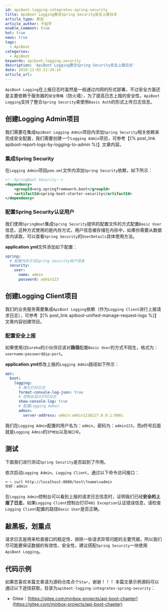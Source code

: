 ```yaml
---
id: apiboot-logging-integrates-spring-security
title: ApiBoot Logging整合Spring Security安全上报日志
article_type: 原创
article_author: 于起宇
enable_comment: true
hot: true
news: true
tags:
  - ApiBoot
categories:
  - ApiBoot
keywords: apiboot,logging,security
description: 'ApiBoot Logging整合Spring Security安全上报日志'
date: 2019-11-03 21:34:14
article_url:
---
```

`ApiBoot Logging`在上报日志时虽然是一般通过内网的形式部署，不过安全方面还是主要依赖于服务器的`安全策略`（防火墙），为了提高日志上报的安全性，`ApiBoot Logging`支持了整合`Spring Security`来使用`Basic Auth`的形式上传日志信息。
<!--more-->

## 创建Logging Admin项目
我们需要在集成`ApiBoot Logging Admin`项目内添加`Spring Security`相关依赖来完成安全配置，我们需要创建一个`Logging Admin`项目，可参考【{% post_link apiboot-report-logs-by-logging-to-admin %}】文章内容。
### 集成Spring Security
在`Logging Admin`项目`pom.xml`文件内添加`Spring Security`依赖，如下所示：
```xml
<!--SpringBoot Security-->
<dependency>
    <groupId>org.springframework.boot</groupId>
    <artifactId>spring-boot-starter-security</artifactId>
</dependency>
```
### 配置Spring Security认证用户

我们使用`SpringBoot`集成`Spring Security`提供的配置文件的方式配置`Basic User`信息，这种方式使用的是内存方式，用户信息被存储在内存中，如果你需要从数据库内读取，可以查看`Spring Security`的`UserDetails`具体使用方法。

**application.yml**文件添加如下配置：

```yaml
spring:
  # 配置内存方式Spring Security用户信息
  security:
    user:
      name: admin
      password: admin123
```



## 创建Logging Client项目

我们的业务服务需要集成`ApiBoot Logging`依赖（作为`Logging Client`进行上报请求日志），可参考【{% post_link apiboot-unified-manage-request-logs %}】文章内容创建项目。

### 配置安全上报

如果使用过`Eureka`的小伙伴应该对**路径**配置`Basic User`的方式不陌生，格式为：`username:password@ip:port`。

**application.yml**修改上报的`Logging Admin`路径如下所示：

```yaml
api:
  boot:
    logging:
      # 美化打印日志
      format-console-log-json: true
      # 控制台显示打印日志
      show-console-log: true
      # 配置Logging Admin
      admin:
        server-address: admin:admin123@127.0.0.1:8081
```

我们在`Logging Admin`配置的用户名为：`admin`，密码为：`admin123`，而`@`符号后面就是`Logging Admin`的`IP地址`以及`端口号`。

## 测试

下面我们进行测试`Spring Security`是否起到了作用。

依次启动`Logging Admin`、`Logging Client`，通过以下命令访问接口：

```bash
➜ ~ curl http://localhost:8080/test\?name\=admin 
你好：admin
```

在`Logging Admin`控制台可以看到上报的请求日志信息时，证明我们已经**安全的上报了日志**，如果`Logging Client`控制台打印`401 Exception`认证错误信息，请检查`Logging Client`配置的路径`Basic User`是否正确。

## 敲黑板，划重点

请求日志是用来检查接口的稳定性、排除一些请求异常问题的主要凭据，所以我们尽可能要保证数据的有效性、安全性，建议搭配`Spring Security`一块使用`ApiBoot Logging`。

## 代码示例
如果您喜欢本篇文章请为源码仓库点个`Star`，谢谢！！！
本篇文章示例源码可以通过以下途径获取，目录为`apiboot-logging-integrates-spring-security`：

- Gitee：[https://gitee.com/minbox-projects/api-boot-chapter](https://gitee.com/minbox-projects/api-boot-chapter)